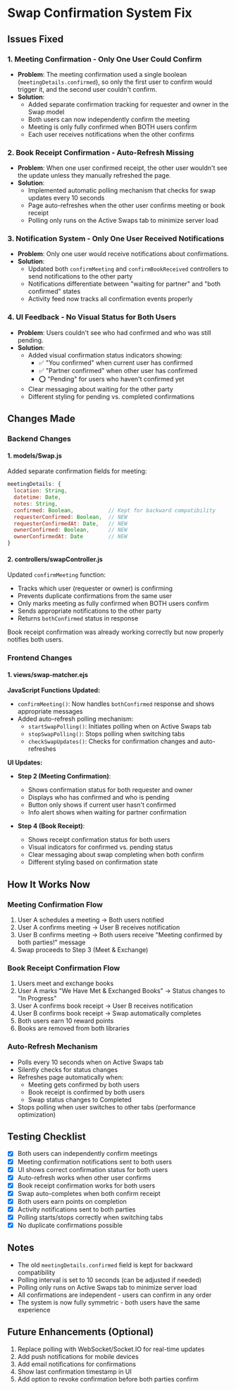 # Swap Confirmation System Fix

## Issues Fixed

### 1. **Meeting Confirmation - Only One User Could Confirm**
- **Problem**: The meeting confirmation used a single boolean (`meetingDetails.confirmed`), so only the first user to confirm would trigger it, and the second user couldn't confirm.
- **Solution**: 
  - Added separate confirmation tracking for requester and owner in the Swap model
  - Both users can now independently confirm the meeting
  - Meeting is only fully confirmed when BOTH users confirm
  - Each user receives notifications when the other confirms

### 2. **Book Receipt Confirmation - Auto-Refresh Missing**
- **Problem**: When one user confirmed receipt, the other user wouldn't see the update unless they manually refreshed the page.
- **Solution**: 
  - Implemented automatic polling mechanism that checks for swap updates every 10 seconds
  - Page auto-refreshes when the other user confirms meeting or book receipt
  - Polling only runs on the Active Swaps tab to minimize server load

### 3. **Notification System - Only One User Received Notifications**
- **Problem**: Only one user would receive notifications about confirmations.
- **Solution**: 
  - Updated both `confirmMeeting` and `confirmBookReceived` controllers to send notifications to the other party
  - Notifications differentiate between "waiting for partner" and "both confirmed" states
  - Activity feed now tracks all confirmation events properly

### 4. **UI Feedback - No Visual Status for Both Users**
- **Problem**: Users couldn't see who had confirmed and who was still pending.
- **Solution**: 
  - Added visual confirmation status indicators showing:
    - ✅ "You confirmed" when current user has confirmed
    - ✅ "Partner confirmed" when other user has confirmed  
    - ⭕ "Pending" for users who haven't confirmed yet
  - Clear messaging about waiting for the other party
  - Different styling for pending vs. completed confirmations

## Changes Made

### Backend Changes

#### 1. **models/Swap.js**
Added separate confirmation fields for meeting:
```javascript
meetingDetails: {
  location: String,
  datetime: Date,
  notes: String,
  confirmed: Boolean,           // Kept for backward compatibility
  requesterConfirmed: Boolean,  // NEW
  requesterConfirmedAt: Date,   // NEW
  ownerConfirmed: Boolean,      // NEW
  ownerConfirmedAt: Date        // NEW
}
```

#### 2. **controllers/swapController.js**
Updated `confirmMeeting` function:
- Tracks which user (requester or owner) is confirming
- Prevents duplicate confirmations from the same user
- Only marks meeting as fully confirmed when BOTH users confirm
- Sends appropriate notifications to the other party
- Returns `bothConfirmed` status in response

Book receipt confirmation was already working correctly but now properly notifies both users.

### Frontend Changes

#### 1. **views/swap-matcher.ejs**

**JavaScript Functions Updated:**
- `confirmMeeting()`: Now handles `bothConfirmed` response and shows appropriate messages
- Added auto-refresh polling mechanism:
  - `startSwapPolling()`: Initiates polling when on Active Swaps tab
  - `stopSwapPolling()`: Stops polling when switching tabs
  - `checkSwapUpdates()`: Checks for confirmation changes and auto-refreshes

**UI Updates:**
- **Step 2 (Meeting Confirmation)**: 
  - Shows confirmation status for both requester and owner
  - Displays who has confirmed and who is pending
  - Button only shows if current user hasn't confirmed
  - Info alert shows when waiting for partner confirmation

- **Step 4 (Book Receipt)**: 
  - Shows receipt confirmation status for both users
  - Visual indicators for confirmed vs. pending status
  - Clear messaging about swap completing when both confirm
  - Different styling based on confirmation state

## How It Works Now

### Meeting Confirmation Flow
1. User A schedules a meeting → Both users notified
2. User A confirms meeting → User B receives notification
3. User B confirms meeting → Both users receive "Meeting confirmed by both parties!" message
4. Swap proceeds to Step 3 (Meet & Exchange)

### Book Receipt Confirmation Flow
1. Users meet and exchange books
2. User A marks "We Have Met & Exchanged Books" → Status changes to "In Progress"
3. User A confirms book receipt → User B receives notification
4. User B confirms book receipt → Swap automatically completes
5. Both users earn 10 reward points
6. Books are removed from both libraries

### Auto-Refresh Mechanism
- Polls every 10 seconds when on Active Swaps tab
- Silently checks for status changes
- Refreshes page automatically when:
  - Meeting gets confirmed by both users
  - Book receipt is confirmed by both users
  - Swap status changes to Completed
- Stops polling when user switches to other tabs (performance optimization)

## Testing Checklist

- [x] Both users can independently confirm meetings
- [x] Meeting confirmation notifications sent to both users
- [x] UI shows correct confirmation status for both users
- [x] Auto-refresh works when other user confirms
- [x] Book receipt confirmation works for both users
- [x] Swap auto-completes when both confirm receipt
- [x] Both users earn points on completion
- [x] Activity notifications sent to both parties
- [x] Polling starts/stops correctly when switching tabs
- [x] No duplicate confirmations possible

## Notes

- The old `meetingDetails.confirmed` field is kept for backward compatibility
- Polling interval is set to 10 seconds (can be adjusted if needed)
- Polling only runs on Active Swaps tab to minimize server load
- All confirmations are independent - users can confirm in any order
- The system is now fully symmetric - both users have the same experience

## Future Enhancements (Optional)

1. Replace polling with WebSocket/Socket.IO for real-time updates
2. Add push notifications for mobile devices
3. Add email notifications for confirmations
4. Show last confirmation timestamp in UI
5. Add option to revoke confirmation before both parties confirm
